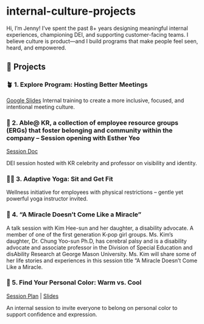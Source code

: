 # internal-culture-projects 

Hi, I’m Jenny! I’ve spent the past 8+ years designing meaningful internal experiences, championing DEI, and supporting customer-facing teams. I believe culture is product—and I build programs that make people feel seen, heard, and empowered.

## 📌 Projects

### 🪴 1. Explore Program: Hosting Better Meetings  
[Google Slides](https://docs.google.com/presentation/d/1bj230of4qHJbQvah5pZiS0ORcUkHUHTQwNemOmWkYOg/edit?slide=id.g26b48a6a697_0_24)
Internal training to create a more inclusive, focused, and intentional meeting culture.

### 🌈 2. Able@ KR, a collection of employee resource groups (ERGs) that foster belonging and community within the company – Session opening with Esther Yeo  
[Session Doc](https://docs.google.com/document/d/1nDTfr8OO960ue8YljvnqKuFmaW6Zbh8UP-B3fReusFY/edit)

DEI session hosted with KR celebrity and professor on visibility and identity.

### 🧘‍♀️ 3. Adaptive Yoga: Sit and Get Fit  
Wellness initiative for employees with physical restrictions – gentle yet powerful yoga instructor invited.

### 🎤 4. “A Miracle Doesn’t Come Like a Miracle”  
A talk session with Kim Hee-sun and her daughter, a disability advocate. A member of one of the first generation K-pop girl groups. Ms. Kim’s daughter, Dr. Chung Yoo-sun Ph.D, has cerebral palsy and is a disability advocate and associate professor in the Division of Special Education and disAbility Research at George Mason University. Ms. Kim will share some of her life stories and experiences in this session title  “A Miracle Doesn’t Come Like a Miracle.

### 🎨 5. Find Your Personal Color: Warm vs. Cool  
[Session Plan](https://docs.google.com/document/d/1hBvWADXlDRH_tPvDGzfsnCT2gu2X_BPGwrNuBFXurKg/edit) | [Slides](https://www.canva.com/design/DAFtka5yb_E/4gm899S7AGATRDgq6HPLbQ/edit)

An internal session to invite everyone to belong on personal color to support confidence and expression.

